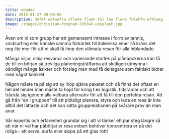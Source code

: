 ```yaml
---
title: edadad
date: 2018-01-27 00:00:00
description: defwf wefweflw eflwke flwek fwl lwe flwke fwlekfw efklweg alk erbajöe röbjakr 
image: /images/christian-fregnan-339342-unsplash.jpg
---
```

Även om ni som grupp har ett gemensamt intresse i form av tennis, vindsurfing eller kanske samma förkärlek till italienska viner så krävs det nog lite mer för att ni skall få ihop den ultimata resan för alla inblandade.

Många viljor, olika resvanor och varierande storlek på plånböckerna kan få de till en början så trevliga planeringsträffarna att slutligen utmynna i oändligt många åsikter och förslag men med få deltagare som faktiskt bidrar med något konkret.

Någon måste ta på sig att sy ihop själva paketet och då finns det oftast en hel del hinder man måste ta höjd för kring t.ex logistik, tidsramar och att tråckla sig igenom alla valbara alternativ för att få till den perfekta resan. Att gå från “en i gruppen” till att plötsligt planera, styra och leda en resa är inte alltid det lättaste och det kan sätta grupprelationen på svårare prov än man anar.

Vår expertis och erfarenhet grundar sig i att vi tänker ett par steg längre så att när ni väl har påbörjat er resa enbart behöver koncentrera er på det roliga - att serva, surfa eller sippa på ett glas rött!